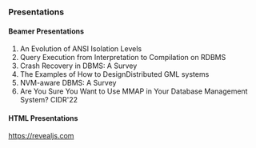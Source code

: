 ### Presentations

#### Beamer Presentations

1. An Evolution of ANSI Isolation Levels
2. Query Execution from Interpretation to Compilation on RDBMS
3. Crash Recovery in DBMS: A Survey
4. The Examples of How to DesignDistributed GML systems
5. NVM-aware DBMS: A Survey
6. Are You Sure You Want to Use MMAP in Your Database Management System? CIDR'22

#### HTML Presentations

https://revealjs.com

